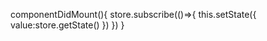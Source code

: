   componentDidMount(){
    store.subscribe(()=>{
      this.setState({
        value:store.getState()
      })
    })
  }